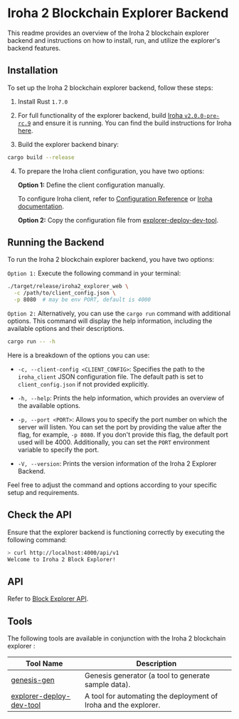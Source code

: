 # Iroha 2 Blockchain Explorer Backend

This readme provides an overview of the Iroha 2 blockchain explorer backend and instructions on how to install, run, and utilize the explorer's backend features.

## Installation

To set up the Iroha 2 blockchain explorer backend, follow these steps:

1. Install Rust ```1.7.0```
2. For full functionality of the explorer backend, build [Iroha `v2.0.0-pre-rc.9`](https://github.com/hyperledger/iroha/tree/ea45b5053018acd48340024800786ff5a3d0904d) and ensure it is running. You can find the build instructions for Iroha [here](https://hyperledger.github.io/iroha-2-docs/guide/build.html).

3. Build the explorer backend binary:

```bash
cargo build --release 
```

4. To prepare the Iroha client configuration, you have two options:

   **Option 1:** Define the client configuration manually.
  
   To configure Iroha client, refer to [Configuration Reference](https://github.com/hyperledger/iroha/blob/ea45b5053018acd48340024800786ff5a3d0904d/docs/source/references/config.md) or [Iroha documentation](https://hyperledger.github.io/iroha-2-docs/guide/configure/client-configuration.html).

   **Option 2:** Copy the configuration file 
   from  [explorer-deploy-dev-tool](https://github.com/0x009922/explorer-deploy-dev-tool). 


## Running the Backend

To run the Iroha 2 blockchain explorer backend, you have two options:

```Option 1:```
Execute the following command in your terminal:
```bash
./target/release/iroha2_explorer_web \
  -c /path/to/client_config.json \
  -p 8080  # may be env PORT, default is 4000
```


```Option 2:```
Alternatively, you can use the `cargo run` command with additional options.
This command will display the help information, including the available options and their descriptions.


```bash
cargo run -- -h 
```

Here is a breakdown of the options you can use:

- `-c, --client-config <CLIENT_CONFIG>`: Specifies the path to the `iroha_client` JSON configuration file. The default path is set to `client_config.json` if not provided explicitly.

- `-h, --help`: Prints the help information, which provides an overview of the available options.

- `-p, --port <PORT>`: Allows you to specify the port number on which the server will listen. You can set the port by providing the value after the flag, for example, `-p 8080`. If you don't provide this flag, the default port used will be 4000. Additionally, you can set the `PORT` environment variable to specify the port.

- `-V, --version`: Prints the version information of the Iroha 2 Explorer Backend.

Feel free to adjust the command and options according to your specific setup and requirements.



## Check the API

Ensure that the explorer backend is functioning correctly by executing the following command:

```bash
> curl http://localhost:4000/api/v1
Welcome to Iroha 2 Block Explorer!
```

## API

Refer to [Block Explorer API](api.md).


## Tools

The following tools are available in conjunction with the Iroha 2 blockchain explorer :

| Tool Name                        | Description                                                 |
|----------------------------------|-------------------------------------------------------------|
| [genesis-gen](./tools/genesis-gen/README.md) | Genesis generator (a tool to generate sample data).        |
| [explorer-deploy-dev-tool](https://github.com/0x009922/explorer-deploy-dev-tool) | A tool for automating the deployment of Iroha and the explorer. |

